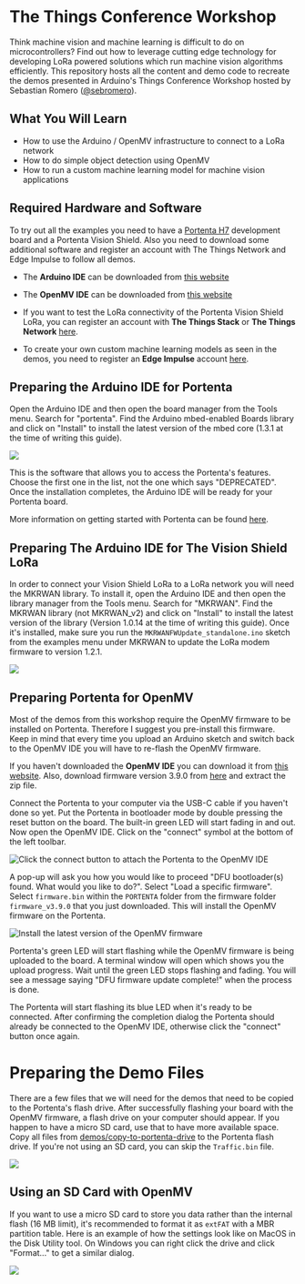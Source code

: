# The Things Conference Workshop
Think machine vision and machine learning is difficult to do on microcontrollers? Find out how to leverage cutting edge technology for developing LoRa powered solutions which run machine vision algorithms efficiently.
This repository hosts all the content and demo code to recreate the demos presented in Arduino's Things Conference Workshop hosted by Sebastian Romero ([@sebromero](https://github.com/sebromero)).

## What You Will Learn
- How to use the Arduino / OpenMV infrastructure to connect to a LoRa network
- How to do simple object detection using OpenMV
- How to run a custom machine learning model for machine vision applications

## Required Hardware and Software
To try out all the examples you need to have a [Portenta H7](https://store.arduino.cc/portenta-h7) development board and a Portenta Vision Shield. Also you need to download some additional software and register an account with The Things Network and Edge Impulse to follow all demos.

- The **Arduino IDE** can be downloaded from [this website](https://www.arduino.cc/en/software)
- The **OpenMV IDE** can be downloaded from [this website](https://openmv.io/pages/download)

- If you want to test the LoRa connectivity of the Portenta Vision Shield LoRa, you can register an account with **The Things Stack** or **The Things Network** [here](https://account.thethingsnetwork.org/register).
- To create your own custom machine learning models as seen in the demos, you need to register an **Edge Impulse** account [here](https://studio.edgeimpulse.com/).

## Preparing the Arduino IDE for Portenta
Open the Arduino IDE and then open the board manager from the Tools menu. Search for "portenta". Find the Arduino mbed-enabled Boards library and click on "Install" to install the latest version of the mbed core (1.3.1 at the time of writing this guide). 

![](./documentation/arduino-ide-board-manager.png)

This is the software that allows you to access the Portenta's features. Choose the first one in the list, not the one which says "DEPRECATED". Once the installation completes, the Arduino IDE will be ready for your Portenta board.

More information on getting started with Portenta can be found [here](https://www.arduino.cc/pro/tutorials/portenta-h7/por-ard-gs).

## Preparing The Arduino IDE for The Vision Shield LoRa

In order to connect your Vision Shield LoRa to a LoRa network you will need the MKRWAN library. To install it, open the Arduino IDE and then open the library manager from the Tools menu. Search for "MKRWAN". Find the MKRWAN library (not MKRWAN_v2) and click on "Install" to install the latest version of the library (Version 1.0.14 at the time of writing this guide). Once it's installed, make sure you run the `MKRWANFWUpdate_standalone.ino` sketch from the examples menu under MKRWAN to update the LoRa modem firmware to version 1.2.1.

![](./documentation/arduino-ide-library-manager.png)

## Preparing Portenta for OpenMV
Most of the demos from this workshop require the OpenMV firmware to be installed on Portenta. Therefore I suggest you pre-install this firmware. Keep in mind that every time you upload an Arduino sketch and switch back to the OpenMV IDE you will have to re-flash the OpenMV firmware.

If you haven't downloaded the **OpenMV IDE** you can download it from [this website](https://openmv.io/pages/download). Also, download firmware version 3.9.0 from [here](https://github.com/openmv/openmv/releases/download/v3.9.0/firmware_v3.9.0.zip) and extract the zip file.

Connect the Portenta to your computer via the USB-C cable if you haven't done so yet. Put the Portenta in bootloader mode by double pressing the reset button on the board. The built-in green LED will start fading in and out. Now open the OpenMV IDE. Click on the "connect" symbol at the bottom of the left toolbar. 

![Click the connect button to attach the Portenta to the OpenMV IDE](documentation/por_openmv_click_connect.png)

A pop-up will ask you how you would like to proceed "DFU bootloader(s) found. What would you like to do?". Select "Load a specific firmware". Select `firmware.bin` within the `PORTENTA` folder from the firmware folder `firmware_v3.9.0` that you just downloaded. This will install the OpenMV firmware on the Portenta. 

![Install the latest version of the OpenMV firmware](documentation/por_openmv_reset_firmware.png)

Portenta's green LED will start flashing while the OpenMV firmware is being uploaded to the board. A terminal window will open which shows you the upload progress. Wait until the green LED stops flashing and fading. You will see a message saying "DFU firmware update complete!" when the process is done.

The Portenta will start flashing its blue LED when it's ready to be connected. After confirming the completion dialog the Portenta should already be connected to the OpenMV IDE, otherwise click the "connect" button once again.

# Preparing the Demo Files

There are a few files that we will need for the demos that need to be copied to the Portenta's flash drive. After successfully flashing your board with the OpenMV firmware, a flash drive on your computer should appear. If you happen to have a micro SD card, use that to have more available space. Copy all files from [demos/copy-to-portenta-drive](./demos/copy-to-portenta-drive) to the Portenta flash drive. If you're not using an SD card, you can skip the `Traffic.bin` file.

![](./documentation/flash-drive-content.png)

## Using an SD Card with OpenMV

If you want to use a micro SD card to store you data rather than the internal flash (16 MB limit), it's recommended to format it as `extFAT` with a MBR partition table. Here is an example of how the settings look like on MacOS in the Disk Utility tool. On Windows you can right click the drive and click "Format..." to get a similar dialog.

![](./documentation/openmv-sd-format.png)